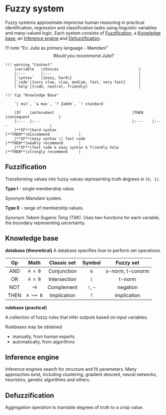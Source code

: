 # Fuzzy system

Fuzzy systems approximate imprecise human reasoning in practical identification, regression and classification tasks using linguistic variables and many-valued logic. Each system consists of [Fuzzification](@ref), a [Knowledge base](@ref), an [Inference engine](@ref) and [Defuzzification](@ref).

!!! note "Ex: Julia as primary language - Mamdani"
    $$Would\ you\ recommend\ Julia?$$

    !!! warning "Context"
        |variable   |choices                                    |
        |:---       |:---                                       |
        |`syntax`   |{easy, hard\}                              |
        |`code`|{very slow, slow, medium, fast, very fast}      |
        |`help`|{rude, neutral, friendly}                       |
    
    !!! tip "Knowledge Base"
        
        `| min`, `& max`, `? Zadeh`, `! standard`

        |IF    |antecedent                                   |THEN    |consequent             |
        |:---  |:---                                         |:---    |:---                   |
        |**IF**|hard syntax                                  |**THEN**|discommend             |
        |**IF**|easy syntax \| fast code                     |**THEN**|weakly recommend       |
        |**IF**|fast code & easy syntax & friendly help  |**THEN**|strongly recommend     |

## Fuzzification
Transforming values into fuzzy values representing truth degrees in ``[0, 1]``.

**Type I**  - single membership value. 

Synonym *Mamdani* system.

**Type II** - range of membership values.

Synonym *Takani Sugeno Tang (TSK)*. Uses two functions for each variable, the boundary representing uncertainty.

## Knowledge base

**database (theoretical)**
A database specifies *how* to perform set operations.

|Op     |Math      |Classic set |Symbol  |Fuzzy set         |
|:---:  |:---:     |:---:       |:---:   |:---:             |
|AND    |``A ∧ B`` |Conjunction |`&`     |s-norm, t-conorm  |
|OR     |``A ∩ B`` |Intersection|`\|`    |t-norm            |
|NOT    |``¬A``    |Complement  |`!`, `~`|negation          |
|THEN   |``A ⟹ B``|Implication | `?`   |implication       |
**rulebase (practical)**

A collection of fuzzy rules that infer outputs based on input variables.

Rulebases may be obtained
* manually, from human experts
* automatically, from algorithms

## Inference engine

Inference engines search for structure and fit parameters. Many approaches exist, including clustering, gradient descent, neural networks, heuristics, genetic algorithms and others.
 
## Defuzzification
 Aggregation operation to translate degrees of truth to a crisp value.

